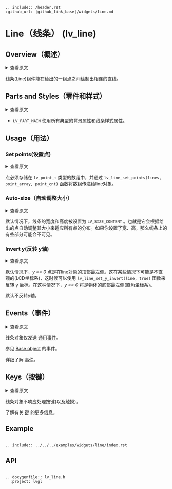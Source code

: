 ```eval_rst
.. include:: /header.rst 
:github_url: |github_link_base|/widgets/line.md
```
# Line（线条） (lv_line)

## Overview（概述）

<details>
<summary>查看原文</summary>
<p>

The Line object is capable of drawing straight lines between a set of points.

</p>
</details>

线条(Line)组件能在给出的一组点之间绘制出相连的直线。

## Parts and Styles（零件和样式）

<details>
<summary>查看原文</summary>
<p>

- `LV_PART_MAIN` uses all the typical background properties and line style properties.

</p>
</details>

- `LV_PART_MAIN` 使用所有典型的背景属性和线条样式属性。

## Usage（用法）

### Set points(设置点)

<details>
<summary>查看原文</summary>
<p>

The points have to be stored in an `lv_point_t` array and passed to the object by the `lv_line_set_points(lines, point_array, point_cnt)` function. 

</p>
</details>

点必须存储在 `lv_point_t` 类型的数组中，并通过 `lv_line_set_points(lines, point_array, point_cnt)` 函数将数组传递给line对象。

### Auto-size（自动调整大小）

<details>
<summary>查看原文</summary>
<p>

By default the Line's width and height are set to `LV_SIZE_CONTENT`. This means it will automatically set its size to fit all the points. If the size is set explicitly, parts on the line may not be visible.

</p>
</details>

默认情况下，线条的宽度和高度被设置为 `LV_SIZE_CONTENT` 。也就是它会根据给出的点自动调整其大小来适应所有点的分布。如果你设置了宽、高，那么线条上的有些部分可能会不可见。

### Invert y(反转 y轴)

<details>
<summary>查看原文</summary>
<p>

By default, the *y == 0* point is in the top of the object. It might be conter-intuitive in some cases so the y coordinates can be inverted with `lv_line_set_y_invert(line, true)`. In this case,  *y == 0* will be the bottom of the object. 
*y invert* is disabled by default.

</p>
</details>

默认情况下，*y == 0* 点是在line对象的顶部最左侧。这在某些情况下可能是不直观的(LCD坐标系)，这时候可以使用 `lv_line_set_y_invert(line, true)` 函数来反转 y 坐标。在这种情况下，*y == 0* 将是物体的底部最左侧(直角坐标系)。

默认不反转y轴。

## Events（事件）

<details>
<summary>查看原文</summary>
<p>

Only the [Generic events](../overview/event.html#generic-events) are sent by the object type.

See the events of the [Base object](/widgets/obj) too.

Learn more about [Events](/overview/event).

</p>
</details>

线条对象仅发送 [通用事件](../overview/event.html#generic-events)。

参见 [Base object](/widgets/obj) 的事件。

详细了解 [事件](/overview/event)。

## Keys（按键）

<details>
<summary>查看原文</summary>
<p>

No *Keys* are processed by the object type.

Learn more about [Keys](/overview/indev).

</p>
</details>

线条对象不响应处理按键(以及触摸)。

了解有关 [键](/overview/indev) 的更多信息。

## Example

```eval_rst

.. include:: ../../../examples/widgets/line/index.rst

```

## API 

```eval_rst

.. doxygenfile:: lv_line.h
  :project: lvgl
        
```
